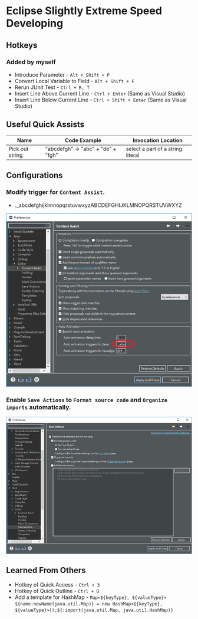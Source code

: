 # Eclipse Slightly Extreme Speed Developing

## Hotkeys

### Added by myself

- Introduce Parameter - `Alt + Shift + P`
- Convert Local Variable to Field - `Alt + Shift + F`
- Rerun JUnit Test - `Ctrl + R, T`
- Insert Line Above Current Line - `Ctrl + Enter` (Same as Visual Studio)
- Insert Line Below Current Line - `Ctrl + Shift + Enter` (Same as Visual Studio)

## Useful Quick Assists

| Name            | Code Example                       | Invocation Location               |
|-----------------|------------------------------------|-----------------------------------|
| Pick out string | "abcdefgh" -> "abc" + "de" + "fgh" | select a part of a string literal |

## Configurations

### Modify trigger for `Content Assist`.

- ._abcdefghijklmnopqrstuvwxyzABCDEFGHIJKLMNOPQRSTUVWXYZ

![Modify trigger for Content Assist](screenshots/content_assist_auto_trigger.png)

### Enable `Save Actions` to `Format source code` and `Organize imports` automatically.

![Save actions to format source code and organize imports automatically](screenshots/enable_save_actions.png)

## Learned From Others

- Hotkey of Quick Access - `Ctrl + 3`
- Hotkey of Quick Outline - `Ctrl + O`
- Add a template for HashMap - `Map<${keyType}, ${valueType}> ${name:newName(java.util.Map)} = new HashMap<${keyType}, ${valueType}>();${:import(java.util.Map, java.util.HashMap)}`

